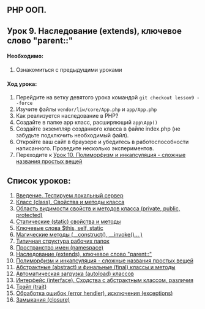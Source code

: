 ## PHP ООП.
## Урок 9. Наследование (extends), ключевое слово "parent::"

#### Необходимо:
1. Ознакомиться с предыдущими уроками

#### Ход урока:
1. Перейдите на ветку девятого урока командой ```git checkout lesson9 --force```
2. Изучите файлы ```vendor/liw/core/App.php``` и ```app/App.php```
3. Как реализуется наследование в PHP?
4. Создайте в папке app класс, расширяющий ```app\App()```
5. Создайте экземпляр созданного класса в файле index.php (не забудьте подключить необходимый файл). 
6. Откройте ваш сайт в браузере и убедитесь в работоспособности написанного. Проведите несколько экспериментов.
7. Переходите к [Урок 10. Полиморфизм и инкапсуляция - сложные названия простых вещей](https://github.com/altiore/mm/tree/lesson10)

## Список уроков:
1. [Введение. Тестируем локальный сервер](https://github.com/altiore/mm/tree/lesson1)
2. [Класс (class). Свойства и методы класса](https://github.com/altiore/mm/tree/lesson2)
3. [Область видимости свойств и методов класса (private, public, protected)](https://github.com/altiore/mm/tree/lesson3)
4. [Статические (static) свойства и методы](https://github.com/altiore/mm/tree/lesson4)
5. [Ключевые слова $this, self, static](https://github.com/altiore/mm/tree/lesson5)
6. [Магические методы (__construct(), __invoke()... )](https://github.com/altiore/mm/tree/lesson6)
7. [Типичная структура рабочих папок](https://github.com/altiore/mm/tree/lesson7)
8. [Пространство имен (namespace)](https://github.com/altiore/mm/tree/lesson8)
9. [Наследование (extends), ключевое слово "parent::"](https://github.com/altiore/mm/tree/lesson9)
10. [Полиморфизм и инкапсуляция - сложные названия простых вещей](https://github.com/altiore/mm/tree/lesson10)
11. [Абстрактные (abstract) и финальные (final) классы и методы](https://github.com/altiore/mm/tree/lesson11)
12. [Автоматическая загрузка (autoload) классов](https://github.com/altiore/mm/tree/lesson12)
13. [Интерфейс (interface). Сходства с абстрактным классом, различия](https://github.com/altiore/mm/tree/lesson13)
14. [Трэйт (trait)](https://github.com/altiore/mm/tree/lesson14)
15. [Обработка ошибок (error hendler), исключения (exceptions)](https://github.com/altiore/mm/tree/lesson15)
16. [Замыкания (closure)](https://github.com/altiore/mm/tree/lesson16)

